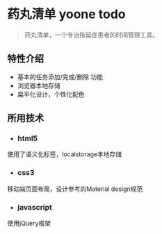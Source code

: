 # 药丸清单 yoone todo

> 药丸清单，一个专治拖延症患者的时间管理工具。

## 特性介绍
* 基本的任务添加/完成/删除 功能
* 浏览器本地存储
* 扁平化设计，个性化配色

## 所用技术

 * ### html5  
 使用了语义化标签，localstorage本地存储 
 
 * ### css3  
 移动端页面布局，设计参考的Material design规范
 
 * ### javascript  
 使用jQuery框架